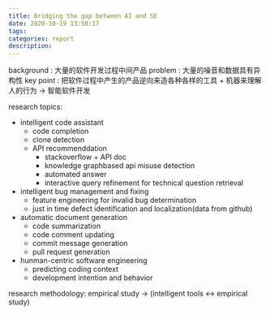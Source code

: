 ```yaml
---
title: Bridging the gap between AI and SE
date: 2020-10-19 13:58:17
tags: 
categories: report 
description:
---
```

background : 大量的软件开发过程中间产品
problem : 大量的噪音和数据具有异构性
key point : 把软件过程中产生的产品逆向来造各种各样的工具 + 机器来理解人的行为 -> 智能软件开发

research topics:
- intelligent code assistant 
  - code completion
  - clone detection
  - API recommenddation
    - stackoverflow + API doc
    - knowledge graphbased api misuse detection
    - automated answer
    - interactive query refinement for technical question retrieval
- intelligent bug management and fixing 
  - feature engineering for invalid bug determination
  - just in time defect identification and localization(data from github)
- automatic document generation
  - code summarization
  - code comment updating 
  - commit message generation
  - pull request generation
- hunman-centric software engineering
  - predicting coding context 
  - development intention and behavior 

research methodology: empirical study -> (intelligent tools <-> empirical study)